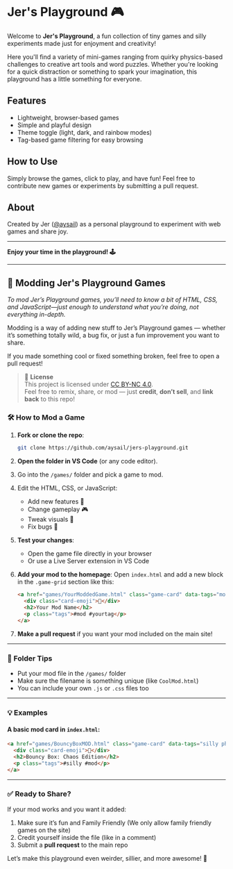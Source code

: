 # Jer's Playground 🎮

Welcome to **Jer's Playground**, a fun collection of tiny games and silly experiments made just for enjoyment and creativity! 

Here you'll find a variety of mini-games ranging from quirky physics-based challenges to creative art tools and word puzzles. Whether you're looking for a quick distraction or something to spark your imagination, this playground has a little something for everyone.

## Features
- Lightweight, browser-based games
- Simple and playful design
- Theme toggle (light, dark, and rainbow modes)
- Tag-based game filtering for easy browsing

## How to Use
Simply browse the games, click to play, and have fun! Feel free to contribute new games or experiments by submitting a pull request.

## About
Created by Jer ([@aysail](https://github.com/aysail)) as a personal playground to experiment with web games and share joy.

---

**Enjoy your time in the playground! 🕹️**

---

## 🎨 Modding Jer's Playground Games 

_To mod Jer’s Playground games, you’ll need to know a bit of HTML, CSS, and JavaScript—just enough to understand what you’re doing, not everything in-depth._

Modding is a way of adding new stuff to Jer’s Playground games — whether it’s something totally wild, a bug fix, or just a fun improvement you want to share.

If you made something cool or fixed something broken, feel free to open a pull request!

> 📜 **License**  
> This project is licensed under [CC BY-NC 4.0](https://creativecommons.org/licenses/by-nc/4.0/).  
> Feel free to remix, share, or mod — just **credit**, **don’t sell**, and **link back** to this repo!


### 🛠️ How to Mod a Game

1. **Fork or clone the repo**:
   ```bash
   git clone https://github.com/aysail/jers-playground.git
   ```

2. **Open the folder in VS Code** (or any code editor).

3. Go into the `/games/` folder and pick a game to mod.

4. Edit the HTML, CSS, or JavaScript:
   - Add new features 🧪  
   - Change gameplay 🎮  
   - Tweak visuals 🎨  
   - Fix bugs 🐞

5. **Test your changes**:
   - Open the game file directly in your browser  
   - Or use a Live Server extension in VS Code

6. **Add your mod to the homepage**:
   Open `index.html` and add a new block in the `.game-grid` section like this:

   ```html
   <a href="games/YourModdedGame.html" class="game-card" data-tags="mod yourtag">
     <div class="card-emoji">🧪</div>
     <h2>Your Mod Name</h2>
     <p class="tags">#mod #yourtag</p>
   </a>
   ```

7. **Make a pull request** if you want your mod included on the main site!

---

### 📁 Folder Tips

- Put your mod file in the `/games/` folder
- Make sure the filename is something unique (like `CoolMod.html`)
- You can include your own `.js` or `.css` files too

---

### 💡 Examples

#### A basic mod card in `index.html`:

```html
<a href="games/BouncyBoxMOD.html" class="game-card" data-tags="silly physics mod">
  <div class="card-emoji">🧪</div>
  <h2>Bouncy Box: Chaos Edition</h2>
  <p class="tags">#silly #mod</p>
</a>
```

---

### ✅ Ready to Share?

If your mod works and you want it added:

1. Make sure it’s fun and Family Friendly (We only allow family friendly games on the site)  
2. Credit yourself inside the file (like in a comment)  
3. Submit a **pull request** to the main repo

Let’s make this playground even weirder, sillier, and more awesome! 🎉


